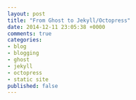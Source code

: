 ```yaml
---
layout: post
title: "From Ghost to Jekyll/Octopress"
date: 2014-12-11 23:05:38 +0000
comments: true
categories: 
- blog
- blogging
- ghost
- jekyll
- octopress
- static site
published: false
---
```

